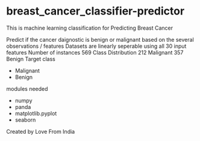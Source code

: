 # breast_cancer_classifier-predictor

This is machine learning classification for Predicting Breast Cancer


Predict if the cancer daignostic is benign or malignant based on the several observations / features
Datasets are linearly seperable using all 30 input features Number of instances 569 Class Distribution 212 Malignant 357 Benign Target class

- Malignant
- Benign

modules needed 
- numpy
- panda
- matplotlib.pyplot
- seaborn


Created by Love From India
